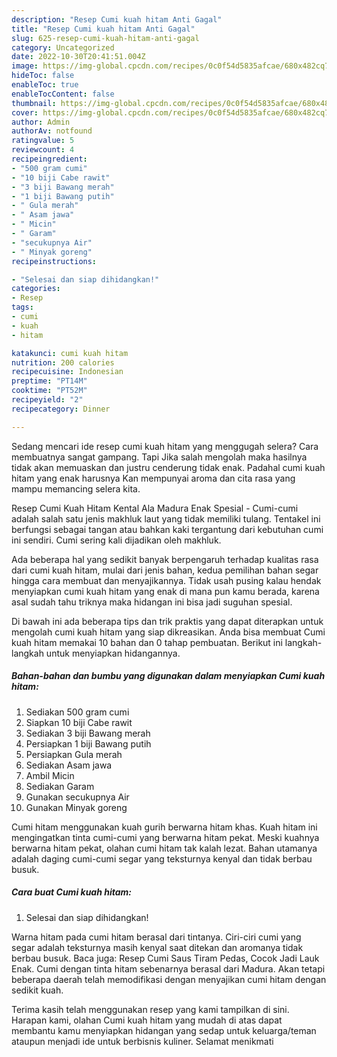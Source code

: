 ```yaml
---
description: "Resep Cumi kuah hitam Anti Gagal"
title: "Resep Cumi kuah hitam Anti Gagal"
slug: 625-resep-cumi-kuah-hitam-anti-gagal
category: Uncategorized
date: 2022-10-30T20:41:51.004Z
image: https://img-global.cpcdn.com/recipes/0c0f54d5835afcae/680x482cq70/cumi-kuah-hitam-foto-resep-utama.jpg
hideToc: false
enableToc: true
enableTocContent: false
thumbnail: https://img-global.cpcdn.com/recipes/0c0f54d5835afcae/680x482cq70/cumi-kuah-hitam-foto-resep-utama.jpg
cover: https://img-global.cpcdn.com/recipes/0c0f54d5835afcae/680x482cq70/cumi-kuah-hitam-foto-resep-utama.jpg
author: Admin
authorAv: notfound
ratingvalue: 5
reviewcount: 4
recipeingredient:
- "500 gram cumi"
- "10 biji Cabe rawit"
- "3 biji Bawang merah"
- "1 biji Bawang putih"
- " Gula merah"
- " Asam jawa"
- " Micin"
- " Garam"
- "secukupnya Air"
- " Minyak goreng"
recipeinstructions:

- "Selesai dan siap dihidangkan!"
categories:
- Resep
tags:
- cumi
- kuah
- hitam

katakunci: cumi kuah hitam 
nutrition: 200 calories
recipecuisine: Indonesian
preptime: "PT14M"
cooktime: "PT52M"
recipeyield: "2"
recipecategory: Dinner

---
```



Sedang mencari ide resep cumi kuah hitam yang menggugah selera? Cara membuatnya sangat gampang. Tapi Jika salah mengolah maka hasilnya tidak akan memuaskan dan justru cenderung tidak enak. Padahal cumi kuah hitam yang enak harusnya Kan mempunyai aroma dan cita rasa yang mampu memancing selera kita.


Resep Cumi Kuah Hitam Kental Ala Madura Enak Spesial - Cumi-cumi adalah salah satu jenis makhluk laut yang tidak memiliki tulang. Tentakel ini berfungsi sebagai tangan atau bahkan kaki tergantung dari kebutuhan cumi ini sendiri. Cumi sering kali dijadikan oleh makhluk.

Ada beberapa hal yang sedikit banyak berpengaruh terhadap kualitas rasa dari cumi kuah hitam, mulai dari jenis bahan, kedua pemilihan bahan segar hingga cara membuat dan menyajikannya. Tidak usah pusing kalau hendak menyiapkan cumi kuah hitam yang enak di mana pun kamu berada, karena asal sudah tahu triknya maka hidangan ini bisa jadi suguhan spesial.


Di bawah ini ada beberapa tips dan trik praktis yang dapat diterapkan untuk mengolah cumi kuah hitam yang siap dikreasikan. Anda bisa membuat Cumi kuah hitam memakai 10 bahan dan 0 tahap pembuatan. Berikut ini langkah-langkah untuk menyiapkan hidangannya.

<!--inarticleads1-->

##### Bahan-bahan dan bumbu yang digunakan dalam menyiapkan Cumi kuah hitam:

1. Sediakan 500 gram cumi
1. Siapkan 10 biji Cabe rawit
1. Sediakan 3 biji Bawang merah
1. Persiapkan 1 biji Bawang putih
1. Persiapkan  Gula merah
1. Sediakan  Asam jawa
1. Ambil  Micin
1. Sediakan  Garam
1. Gunakan secukupnya Air
1. Gunakan  Minyak goreng


Cumi hitam menggunakan kuah gurih berwarna hitam khas. Kuah hitam ini mengingatkan tinta cumi-cumi yang berwarna hitam pekat. Meski kuahnya berwarna hitam pekat, olahan cumi hitam tak kalah lezat. Bahan utamanya adalah daging cumi-cumi segar yang teksturnya kenyal dan tidak berbau busuk. 

<!--inarticleads2-->

##### Cara buat Cumi kuah hitam:


1. Selesai dan siap dihidangkan!

Warna hitam pada cumi hitam berasal dari tintanya. Ciri-ciri cumi yang segar adalah teksturnya masih kenyal saat ditekan dan aromanya tidak berbau busuk. Baca juga: Resep Cumi Saus Tiram Pedas, Cocok Jadi Lauk Enak. Cumi dengan tinta hitam sebenarnya berasal dari Madura. Akan tetapi beberapa daerah telah memodifikasi dengan menyajikan cumi hitam dengan sedikit kuah. 

Terima kasih telah menggunakan resep yang kami tampilkan di sini. Harapan kami, olahan Cumi kuah hitam yang mudah di atas dapat membantu kamu menyiapkan hidangan yang sedap untuk keluarga/teman ataupun menjadi ide untuk berbisnis kuliner. Selamat menikmati
